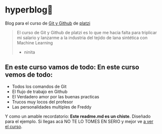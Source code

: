 # hyperblog💛
Blog para el curso de [Git y Github](https://platzi.com/cursos/git-github/ "Git/Github") de [platzi](https://platzi.com/ "platzi")

>El curso de Git y Github de platzi es lo que me hacia falta para triplicar mi salario y lanzarme a la industria del tejido de lana sintética con Machine Learning
>- ninita

## En este curso vamos de todo: En este curso vemos de todo: 
* Todos los comandos de Git 
* El flujo de trabajo en Github
* El Verdadero amor por las buenas practicas 
* Trucos muy locos del profesor
* Las personalidades multiples de Freddy

Y como un amable recordatorio: **Este readme.md es un chiste**. Diseñado para el ejemplo. Si llegas acá NO TE LO TOMES EN SERIO y mejor ve [a ver el curso](https://platzi.com/cursos/git-github/ "a ver el curso").
